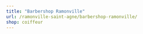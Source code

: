 ```yaml
---
title: "Barbershop Ramonville"
url: /ramonville-saint-agne/barbershop-ramonville/
shop: coiffeur
---
```

